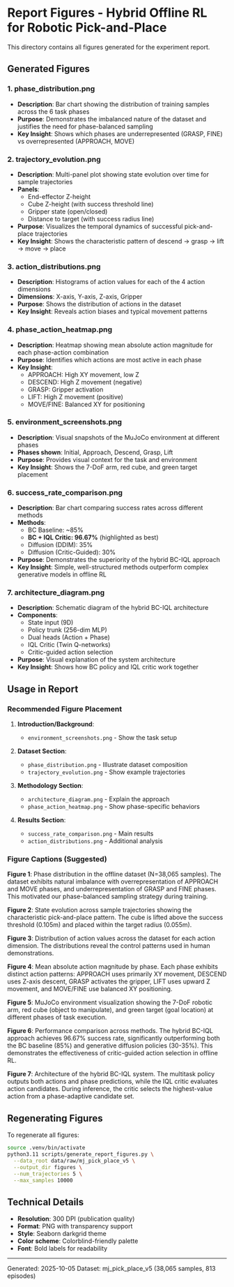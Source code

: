 # Report Figures - Hybrid Offline RL for Robotic Pick-and-Place

This directory contains all figures generated for the experiment report.

## Generated Figures

### 1. **phase_distribution.png**
- **Description**: Bar chart showing the distribution of training samples across the 6 task phases
- **Purpose**: Demonstrates the imbalanced nature of the dataset and justifies the need for phase-balanced sampling
- **Key Insight**: Shows which phases are underrepresented (GRASP, FINE) vs overrepresented (APPROACH, MOVE)

### 2. **trajectory_evolution.png**
- **Description**: Multi-panel plot showing state evolution over time for sample trajectories
- **Panels**:
  - End-effector Z-height
  - Cube Z-height (with success threshold line)
  - Gripper state (open/closed)
  - Distance to target (with success radius line)
- **Purpose**: Visualizes the temporal dynamics of successful pick-and-place trajectories
- **Key Insight**: Shows the characteristic pattern of descend → grasp → lift → move → place

### 3. **action_distributions.png**
- **Description**: Histograms of action values for each of the 4 action dimensions
- **Dimensions**: X-axis, Y-axis, Z-axis, Gripper
- **Purpose**: Shows the distribution of actions in the dataset
- **Key Insight**: Reveals action biases and typical movement patterns

### 4. **phase_action_heatmap.png**
- **Description**: Heatmap showing mean absolute action magnitude for each phase-action combination
- **Purpose**: Identifies which actions are most active in each phase
- **Key Insight**: 
  - APPROACH: High XY movement, low Z
  - DESCEND: High Z movement (negative)
  - GRASP: Gripper activation
  - LIFT: High Z movement (positive)
  - MOVE/FINE: Balanced XY for positioning

### 5. **environment_screenshots.png**
- **Description**: Visual snapshots of the MuJoCo environment at different phases
- **Phases shown**: Initial, Approach, Descend, Grasp, Lift
- **Purpose**: Provides visual context for the task and environment
- **Key Insight**: Shows the 7-DoF arm, red cube, and green target placement

### 6. **success_rate_comparison.png**
- **Description**: Bar chart comparing success rates across different methods
- **Methods**:
  - BC Baseline: ~85%
  - **BC + IQL Critic: 96.67%** (highlighted as best)
  - Diffusion (DDIM): 35%
  - Diffusion (Critic-Guided): 30%
- **Purpose**: Demonstrates the superiority of the hybrid BC-IQL approach
- **Key Insight**: Simple, well-structured methods outperform complex generative models in offline RL

### 7. **architecture_diagram.png**
- **Description**: Schematic diagram of the hybrid BC-IQL architecture
- **Components**:
  - State input (9D)
  - Policy trunk (256-dim MLP)
  - Dual heads (Action + Phase)
  - IQL Critic (Twin Q-networks)
  - Critic-guided action selection
- **Purpose**: Visual explanation of the system architecture
- **Key Insight**: Shows how BC policy and IQL critic work together

## Usage in Report

### Recommended Figure Placement

1. **Introduction/Background**: 
   - `environment_screenshots.png` - Show the task setup

2. **Dataset Section**:
   - `phase_distribution.png` - Illustrate dataset composition
   - `trajectory_evolution.png` - Show example trajectories

3. **Methodology Section**:
   - `architecture_diagram.png` - Explain the approach
   - `phase_action_heatmap.png` - Show phase-specific behaviors

4. **Results Section**:
   - `success_rate_comparison.png` - Main results
   - `action_distributions.png` - Additional analysis

### Figure Captions (Suggested)

**Figure 1**: Phase distribution in the offline dataset (N=38,065 samples). The dataset exhibits natural imbalance with overrepresentation of APPROACH and MOVE phases, and underrepresentation of GRASP and FINE phases. This motivated our phase-balanced sampling strategy during training.

**Figure 2**: State evolution across sample trajectories showing the characteristic pick-and-place pattern. The cube is lifted above the success threshold (0.105m) and placed within the target radius (0.055m).

**Figure 3**: Distribution of action values across the dataset for each action dimension. The distributions reveal the control patterns used in human demonstrations.

**Figure 4**: Mean absolute action magnitude by phase. Each phase exhibits distinct action patterns: APPROACH uses primarily XY movement, DESCEND uses Z-axis descent, GRASP activates the gripper, LIFT uses upward Z movement, and MOVE/FINE use balanced XY positioning.

**Figure 5**: MuJoCo environment visualization showing the 7-DoF robotic arm, red cube (object to manipulate), and green target (goal location) at different phases of task execution.

**Figure 6**: Performance comparison across methods. The hybrid BC-IQL approach achieves 96.67% success rate, significantly outperforming both the BC baseline (85%) and generative diffusion policies (30-35%). This demonstrates the effectiveness of critic-guided action selection in offline RL.

**Figure 7**: Architecture of the hybrid BC-IQL system. The multitask policy outputs both actions and phase predictions, while the IQL critic evaluates action candidates. During inference, the critic selects the highest-value action from a phase-adaptive candidate set.

## Regenerating Figures

To regenerate all figures:

```bash
source .venv/bin/activate
python3.11 scripts/generate_report_figures.py \
  --data_root data/raw/mj_pick_place_v5 \
  --output_dir figures \
  --num_trajectories 5 \
  --max_samples 10000
```

## Technical Details

- **Resolution**: 300 DPI (publication quality)
- **Format**: PNG with transparency support
- **Style**: Seaborn darkgrid theme
- **Color scheme**: Colorblind-friendly palette
- **Font**: Bold labels for readability

---

Generated: 2025-10-05
Dataset: mj_pick_place_v5 (38,065 samples, 813 episodes)
